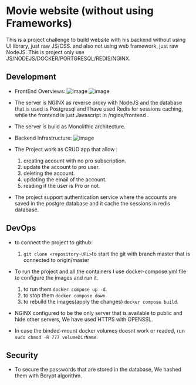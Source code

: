 # Movie website (without using Frameworks)
This is a project challenge to build website with his backend without using UI library, just raw JS/CSS. and also not using web framework, just raw NodeJS.
This is project only use JS/NODEJS/DOCKER/PORTGRESQL/REDIS/NGINX.

## Development
* FrontEnd Overviews:
![image](https://user-images.githubusercontent.com/100049997/234860034-6890035b-59d1-4eee-ae84-9ad9853304cb.png)
![image](https://user-images.githubusercontent.com/100049997/234860532-c3d0413c-c44c-45d0-9a0a-229c12cc3cb7.png)

* The server is NGINX as reverse proxy with NodeJS and the database that is used is Postgresql and I have used Redis for sessions caching, while the frontend is just Javascript in /nginx/frontend .
* The server is build as Monolithic architecture.
* Backend Infrastructure:
![image](https://user-images.githubusercontent.com/100049997/234529009-fa564ac5-f117-401e-8d48-2c0755b025e6.png)

* The Project work as CRUD app that allow :
  1. creating account with no pro subscription.
  2. update the account to pro user.
  3. deleting the account.
  4. updating the email of the account.
  5. reading if the user is Pro or not.
  
* The project support authentication service where the accounts are saved in the postgre database and it cache the sessions in redis database.

## DevOps
* to connect the project to github:
  1. `git clone <repository-URL>`to start the git with branch master that is connected to origin/master

* To run the project and all the containers I use docker-compose.yml file to configure the images and run it.
  1. to run them `docker compose up -d`.
  2. to stop them `docker compose down`.
  3. to rebuild the images(apply the changes) `docker compose build`.

* NGINX configured to be the only server that is available to public and hide other servers, We have used HTTPS with OPENSSL.

* In case the binded-mount docker volumes doesnt work or readed, run `sudo chmod -R 777 volumeDirName`.

## Security

* To secure the passwords that are stored in the database, We hashed them with Bcrypt algorithm.
